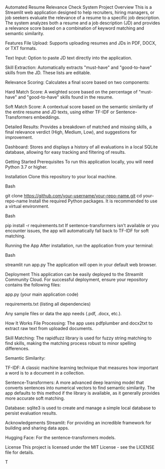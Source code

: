 Automated Resume Relevance Check System
Project Overview
This is a Streamlit web application designed to help recruiters, hiring managers, or job seekers evaluate the relevance of a resume to a specific job description. The system analyzes both a resume and a job description (JD) and provides a relevance score based on a combination of keyword matching and semantic similarity.

Features
File Upload: Supports uploading resumes and JDs in PDF, DOCX, or TXT formats.

Text Input: Option to paste JD text directly into the application.

Skill Extraction: Automatically extracts "must-have" and "good-to-have" skills from the JD. These lists are editable.

Relevance Scoring: Calculates a final score based on two components:

Hard Match Score: A weighted score based on the percentage of "must-have" and "good-to-have" skills found in the resume.

Soft Match Score: A contextual score based on the semantic similarity of the entire resume and JD texts, using either TF-IDF or Sentence-Transformers embeddings.

Detailed Results: Provides a breakdown of matched and missing skills, a final relevance verdict (High, Medium, Low), and suggestions for improvement.

Dashboard: Stores and displays a history of all evaluations in a local SQLite database, allowing for easy tracking and filtering of results.

Getting Started
Prerequisites
To run this application locally, you will need Python 3.7 or higher.

Installation
Clone this repository to your local machine.

Bash

git clone https://github.com/your-username/your-repo-name.git
cd your-repo-name
Install the required Python packages. It is recommended to use a virtual environment.

Bash

pip install -r requirements.txt
If sentence-transformers isn't available or you encounter issues, the app will automatically fall back to TF-IDF for soft matching.

Running the App
After installation, run the application from your terminal:

Bash

streamlit run app.py
The application will open in your default web browser.

Deployment
This application can be easily deployed to the Streamlit Community Cloud. For successful deployment, ensure your repository contains the following files:

app.py (your main application code)

requirements.txt (listing all dependencies)

Any sample files or data the app needs (.pdf, .docx, etc.).

How It Works
File Processing: The app uses pdfplumber and docx2txt to extract raw text from uploaded documents.

Skill Matching: The rapidfuzz library is used for fuzzy string matching to find skills, making the matching process robust to minor spelling differences.

Semantic Similarity:

TF-IDF: A classic machine learning technique that measures how important a word is to a document in a collection.

Sentence-Transformers: A more advanced deep learning model that converts sentences into numerical vectors to find semantic similarity. The app defaults to this method if the library is available, as it generally provides more accurate soft matching.

Database: sqlite3 is used to create and manage a simple local database to persist evaluation results.

Acknowledgements
Streamlit: For providing an incredible framework for building and sharing data apps.

Hugging Face: For the sentence-transformers models.

License
This project is licensed under the MIT License - see the LICENSE file for details.












T

